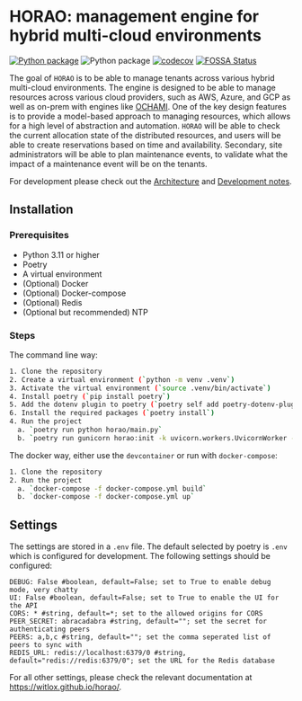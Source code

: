 # HORAO: management engine for hybrid multi-cloud environments

[![Python package](https://github.com/witlox/horao/actions/workflows/build-test.yml/badge.svg)](https://github.com/witlox/horao/actions/workflows/tox.yml) ![Python package](https://github.com/witlox/horao/actions/workflows/type-checks.yml/badge.svg) [![codecov](https://codecov.io/github/witlox/horao/graph/badge.svg?token=WP4MHBX34H)](https://codecov.io/github/witlox/horao) [![FOSSA Status](https://app.fossa.com/api/projects/git%2Bgithub.com%2Fwitlox%2Fhorao.svg?type=shield&issueType=license)](https://app.fossa.com/projects/git%2Bgithub.com%2Fwitlox%2Fhorao?ref=badge_shield&issueType=license)

The goal of `HORAO` is to be able to manage tenants across various hybrid multi-cloud environments. The engine is designed to be able to manage resources across various cloud providers, such as AWS, Azure, and GCP as well as on-prem with engines like [OCHAMI](https://www.ochami.org).
One of the key design features is to provide a model-based approach to managing resources, which allows for a high level of abstraction and automation.
`HORAO` will be able to check the current allocation state of the distributed resources, and users will be able to create reservations based on time and availability.
Secondary, site administrators will be able to plan maintenance events, to validate what the impact of a maintenance event will be on the tenants. 

For development please check out the [Architecture](docs/Architecture.md) and [Development notes](docs/Development.md).

## Installation

### Prerequisites

- Python 3.11 or higher
- Poetry
- A virtual environment
- (Optional) Docker
- (Optional) Docker-compose
- (Optional) Redis
- (Optional but recommended) NTP

### Steps
The command line way:
```bash 
1. Clone the repository
2. Create a virtual environment (`python -m venv .venv`)
3. Activate the virtual environment (`source .venv/bin/activate`)
4. Install poetry (`pip install poetry`)
5. Add the dotenv plugin to poetry (`poetry self add poetry-dotenv-plugin`)
6. Install the required packages (`poetry install`)
4. Run the project
  a. `poetry run python horao/main.py`
  b. `poetry run gunicorn horao:init -k uvicorn.workers.UvicornWorker --reload`
```

The docker way, either use the `devcontainer` or run with `docker-compose`:
```bash
1. Clone the repository
2. Run the project
  a. `docker-compose -f docker-compose.yml build`
  b. `docker-compose -f docker-compose.yml up`
```

## Settings

The settings are stored in a `.env` file. The default selected by poetry is `.env` which is configured for development.
The following settings should be configured:
```dotenv
DEBUG: False #boolean, default=False; set to True to enable debug mode, very chatty
UI: False #boolean, default=False; set to True to enable the UI for the API
CORS: * #string, default=*; set to the allowed origins for CORS
PEER_SECRET: abracadabra #string, default=""; set the secret for authenticating peers
PEERS: a,b,c #string, default=""; set the comma seperated list of peers to sync with 
REDIS_URL: redis://localhost:6379/0 #string, default="redis://redis:6379/0"; set the URL for the Redis database
```
For all other settings, please check the relevant documentation at https://witlox.github.io/horao/.

